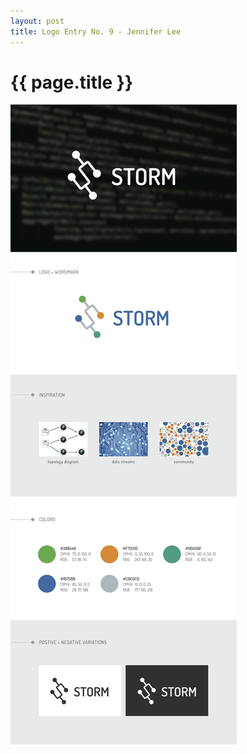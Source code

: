 ```yaml
---
layout: post
title: Logo Entry No. 9 - Jennifer Lee
---
```


{{ page.title }}
================

![Storm Brand](/images/logocontest/jlee1/storm_logo.jpg)




